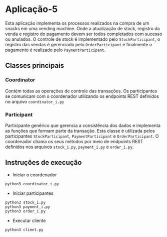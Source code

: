 # Aplicação-5

Esta aplicação implementa os processos realizados na compra de um snacks em uma vending machine. Onde a atualização de stock, registro da venda e registro do pagamento devem ser todos completados com sucesso ou anulados. O controle de stock é implementado pelo `StockParticipant`, o registro das vendas é gerenciado pelo `OrderParticipant` e finalmente o pagamento é realizado pelo `PaymentParticipant`.

## Classes principais

### Coordinator

Contém todas as operações de controle das transações. Os participantes se comunicam com o coordenador utilizando os endpoints REST definidos no arquivo `coordinator_i.py`

### Participant

Participante genêrico que gerencia a consistência dos dados e implementa as funções que formam parte da transação. Esta classe é utilizada pelos participantes `StockParticipant`, `PaymentParticipant` e `OrderParticipant`. O coordenador chama os seus métodos por meio de endpoints REST definidos nos arquivos `stock_i.py`, `payment_i.py` e `order_i.py`.

## Instruções de execução

- Iniciar o coordenador

```
python3 coordinator_i.py
```

- Iniciar participantes

```
python3 stock_i.py
python3 payment_i.py
python3 order_i.py
```

- Executar cliente

```
python3 client.py
```
